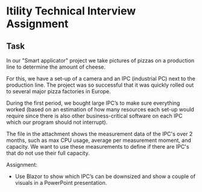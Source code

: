 # Itility Technical Interview Assignment

## Task
In our "Smart applicator" project we take pictures of pizzas on a production line to determine the amount of cheese.

For this, we have a set-up of a camera and an IPC (industrial PC) next to the production line.
The project was so successful that it was quickly rolled out to several major pizza factories in Europe.

During the first period, we bought large IPC’s to make sure everything worked (based on an estimation of how many resources each set-up would require since there is also other business-critical software on each IPC which our program should not interrupt).

The file in the attachment shows the measurement data of the IPC's over 2 months, such as max CPU usage, average per measurement moment, and capacity. 
We want to use these measurements to define if there are IPC's that do not use their full capacity.

Assignment:
* Use Blazor to show which IPC’s can be downsized and show a couple of visuals in a PowerPoint presentation.


